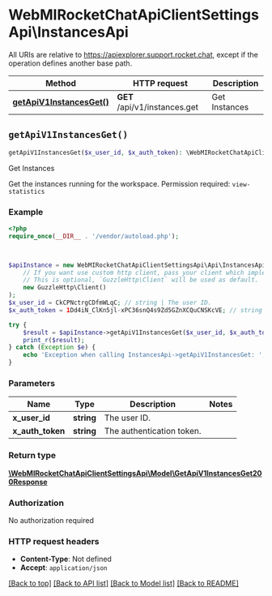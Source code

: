 # WebMIRocketChatApiClientSettingsApi\InstancesApi

All URIs are relative to https://apiexplorer.support.rocket.chat, except if the operation defines another base path.

| Method | HTTP request | Description |
| ------------- | ------------- | ------------- |
| [**getApiV1InstancesGet()**](InstancesApi.md#getApiV1InstancesGet) | **GET** /api/v1/instances.get | Get Instances |


## `getApiV1InstancesGet()`

```php
getApiV1InstancesGet($x_user_id, $x_auth_token): \WebMIRocketChatApiClientSettingsApi\Model\GetApiV1InstancesGet200Response
```

Get Instances

Get the instances running for the workspace. Permission required: `view-statistics`

### Example

```php
<?php
require_once(__DIR__ . '/vendor/autoload.php');



$apiInstance = new WebMIRocketChatApiClientSettingsApi\Api\InstancesApi(
    // If you want use custom http client, pass your client which implements `GuzzleHttp\ClientInterface`.
    // This is optional, `GuzzleHttp\Client` will be used as default.
    new GuzzleHttp\Client()
);
$x_user_id = CkCPNctrgCDfmWLqC; // string | The user ID.
$x_auth_token = 1Dd4iN_ClKn5jl-xPC36snQ4s9Zd5GZnXCQuCNSKcVE; // string | The authentication token.

try {
    $result = $apiInstance->getApiV1InstancesGet($x_user_id, $x_auth_token);
    print_r($result);
} catch (Exception $e) {
    echo 'Exception when calling InstancesApi->getApiV1InstancesGet: ', $e->getMessage(), PHP_EOL;
}
```

### Parameters

| Name | Type | Description  | Notes |
| ------------- | ------------- | ------------- | ------------- |
| **x_user_id** | **string**| The user ID. | |
| **x_auth_token** | **string**| The authentication token. | |

### Return type

[**\WebMIRocketChatApiClientSettingsApi\Model\GetApiV1InstancesGet200Response**](../Model/GetApiV1InstancesGet200Response.md)

### Authorization

No authorization required

### HTTP request headers

- **Content-Type**: Not defined
- **Accept**: `application/json`

[[Back to top]](#) [[Back to API list]](../../README.md#endpoints)
[[Back to Model list]](../../README.md#models)
[[Back to README]](../../README.md)
